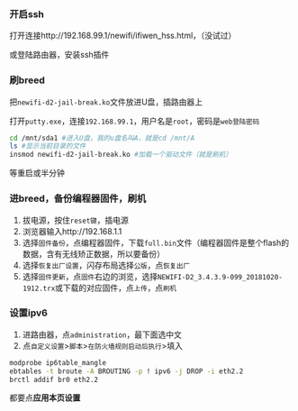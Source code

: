 ### 开启ssh

打开连接http://192.168.99.1/newifi/ifiwen_hss.html，（没试过）

或登陆路由器，安装ssh插件

### 刷breed

把`newifi-d2-jail-break.ko`文件放进U盘，插路由器上

打开`putty.exe`，连接`192.168.99.1`，用户名是`root`，密码是`web登陆密码`

```sh
cd /mnt/sda1 #进入U盘，我的u盘名叫A，就是cd /mnt/A
ls #显示当前目录的文件
insmod newifi-d2-jail-break.ko #加载一个驱动文件（就是刷机）
```

等重启或半分钟

### 进breed，备份编程器固件，刷机

1. 拔电源，按住`reset键`，插电源
2. 浏览器输入http://192.168.1.1
3. 选择`固件备份`，点编程器固件，下载`full.bin`文件（编程器固件是整个flash的数据，含有无线矫正数据，所以要备份）
4. 选择`恢复出厂设置`，闪存布局选择`公版`，点`恢复出厂`
5. 选择`固件更新`，点`固件`右边的浏览，选择`NEWIFI-D2_3.4.3.9-099_20181020-1912.trx`或下载的对应固件，点`上传`，点`刷机`

### 设置ipv6

1. 进路由器，点`administration`，最下面选中文
2. 点`自定义设置`>`脚本`>`在防火墙规则启动后执行`>填入

```sh
modprobe ip6table_mangle
ebtables -t broute -A BROUTING -p ! ipv6 -j DROP -i eth2.2
brctl addif br0 eth2.2
```

都要点**应用本页设置**